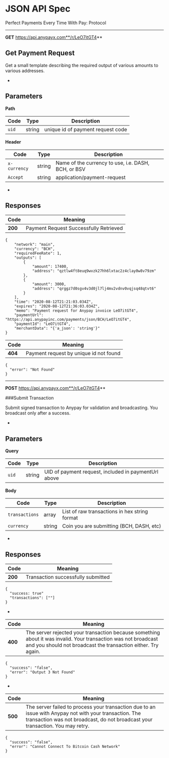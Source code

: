 # JSON API Spec

Perfect Payments Every Time With Pay: Protocol

---

**GET** https://api.anypayx.com**/r/LeO7itGT4**

## Get Payment Request

Get a small template describing the required output of various amounts to various addresses.

-

## Parameters


**Path**

| Code | Type | Description |
| --- | ----------- | ----- |
| `uid` | string | unique id of payment request code |

**Header**

| Code | Type | Description |
| --- | ----------- | ----- |
| `x-currency` | string | Name of the currency to use, i.e. DASH, BCH, or BSV |
| `Accept` | string | application/payment-request |

-

## Responses

| Code | Meaning |
| --- |  ----- |
| **200** | Payment Request Successfully Retrieved |

```
{
    "network": "main",
    "currency": "BCH",
    "requiredFeeRate": 1,
    "outputs": [
        {
            "amount": 17400,
            "address": "qztlw4ft8euq9wvzk27hh6lxtac2z4clay0w8v79zm"
        },
        {
            "amount": 3000,
            "address": "qrggz7d0sgv4v3d0jl7lj4mv2vdnv0vqjsq48qtvt6"
        }
    ],
    "time": "2020-08-12T21:21:03.034Z",
    "expires": "2020-08-12T21:36:03.034Z",
    "memo": "Payment request for Anypay invoice LeO7itGT4",
    "paymentUrl": "https://api.anypayinc.com/payments/json/BCH/LeO7itGT4",
    "paymentId": "LeO7itGT4",
    "merchantData": "{'a_json': 'string'}"
}
```

| Code | Meaning |
| --- |  ----- |
| **404** | Payment request by unique id not found |

```
{
  "error": "Not Found"
}
```

---

**POST** https://api.anypayx.com**/r/LeO7itGT4**

###Submit Transaction

Submit signed transaction to Anypay for validation and broadcasting. You broadcast only after a success.

-

## Parameters

**Query**

| Code | Type | Description |
| --- | ----------- | ----- |
| `uid` | string | UID of payment request, included in paymentUrl above 

**Body**

| Code | Type | Description |
| --- | ----------- | ----- |
| `transactions` | array | List of raw transactions in hex string format | 
| `currency` | string | Coin you are submitting (BCH, DASH, etc) |

-

## Responses

| Code | Meaning |
| ---- | ------- | 
| **200** | Transaction successfully submitted |


```
{
  "success: true"
  "transactions": [""]
}
```
-
| Code | Meaning |
| ---- | ------- | 
| **400** | The server rejected your transaction because something about it was invalid. Your transaction was not broadcast and you should not broadcast the transaction either. Try again. |

```
{
  "success": "false",
  "error": "Output 3 Not Found"
}
```
-
| Code | Meaning |
| ---- | ------- | 
| **500** | The server failed to process your transaction due to an issue with Anypay not with your transaction. The transaction was not broadcast, do not broadcast your transaction. You may retry. |

```
{
  "success": "false",
  "error": "Cannot Connect To Bitcoin Cash Network"
}
```